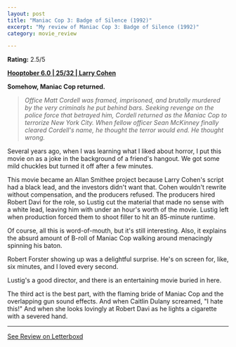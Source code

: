 ```yaml
---
layout: post
title: "Maniac Cop 3: Badge of Silence (1992)"
excerpt: "My review of Maniac Cop 3: Badge of Silence (1992)"
category: movie_review

---
```


**Rating:** 2.5/5

<b><a href="https://boxd.it/pPVYg/detail" rel="nofollow">Hooptober 6.0 | 25/32 | Larry Cohen</a></b>

<b>Somehow, Maniac Cop returned.</b>

<blockquote><i>Office Matt Cordell was framed, imprisoned, and brutally murdered by the very criminals he put behind bars. Seeking revenge on the police force that betrayed him, Cordell returned as the Maniac Cop to terrorize New York City. When fellow officer Sean McKinney finally cleared Cordell's name, he thought the terror would end. He thought wrong.</i></blockquote>Several years ago, when I was learning what I liked about horror, I put this movie on as a joke in the background of a friend's hangout. We got some mild chuckles but turned it off after a few minutes. 

This movie became an Allan Smithee project because Larry Cohen's script had a black lead, and the investors didn't want that. Cohen wouldn't rewrite without compensation, and the producers refused. The producers hired Robert Davi for the role, so Lustig cut the material that made no sense with a white lead, leaving him with under an hour's worth of the movie. Lustig left when production forced them to shoot filler to hit an 85-minute runtime.

Of course, all this is word-of-mouth, but it's still interesting. Also, it explains the absurd amount of B-roll of Maniac Cop walking around menacingly spinning his baton.

Robert Forster showing up was a delightful surprise. He's on screen for, like, six minutes, and I loved every second.

Lustig's a good director, and there is an entertaining movie buried in here.

The third act is the best part, with the flaming bride of Maniac Cop and the overlapping gun sound effects. And when Caitlin Dulany screamed, "I hate this!" And when she looks lovingly at Robert Davi as he lights a cigarette with a severed hand.

<hr>

[See Review on Letterboxd](https://boxd.it/68vysb)
